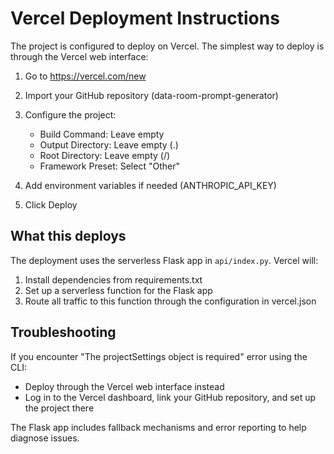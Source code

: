 # Vercel Deployment Instructions

The project is configured to deploy on Vercel. The simplest way to deploy is through the Vercel web interface:

1. Go to https://vercel.com/new
2. Import your GitHub repository (data-room-prompt-generator)
3. Configure the project:
   - Build Command: Leave empty
   - Output Directory: Leave empty (.)
   - Root Directory: Leave empty (/)
   - Framework Preset: Select "Other"

4. Add environment variables if needed (ANTHROPIC_API_KEY)

5. Click Deploy

## What this deploys

The deployment uses the serverless Flask app in `api/index.py`. Vercel will:
1. Install dependencies from requirements.txt
2. Set up a serverless function for the Flask app
3. Route all traffic to this function through the configuration in vercel.json

## Troubleshooting

If you encounter "The projectSettings object is required" error using the CLI:
- Deploy through the Vercel web interface instead
- Log in to the Vercel dashboard, link your GitHub repository, and set up the project there

The Flask app includes fallback mechanisms and error reporting to help diagnose issues.